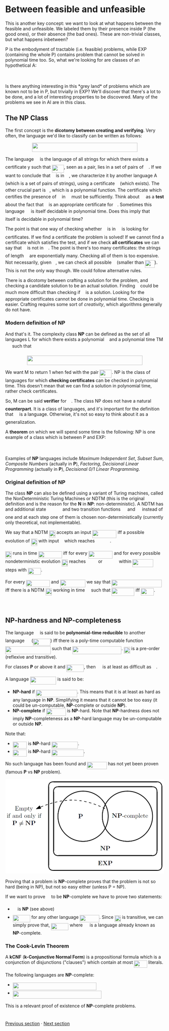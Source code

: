 # Between feasible and unfeasible

This is another key concept: we want to look at what happens between the feasible and unfeasible. We labeled them by their presence inside P (the good ones), or their absence (the bad ones). These are non-trivial classes, but what happens inbetween?

P is the embodyment of tractable (i.e. feasible) problems, while EXP (containing the whole P) contains problem that cannot be solved in polynomial time too.
So, what we're looking for are classes of an hypothetical A:
<p align="center"><img src="svgs/15833fb1e8168ab70005717e60b6482c.svg?invert_in_darkmode" align=middle width=110.68422089999999pt height=13.513684799999998pt/></p>
Is there anything interesting in this *grey land* of problems which are known not to be in P, but trivially in EXP? We'll discover that there's a lot to be done, and a lot of interesting properties to be discovered. Many of the problems we see in AI are in this class. 

## The NP Class

The first concept is the **dicotomy between creating and verifying**.
Very often, the language we'd like to classify can be written as follows:
<p align="center"><img src="svgs/4e7c4bca127939c72aa1398a2ec77374.svg?invert_in_darkmode" align=middle width=333.2067189pt height=29.58934275pt/></p>

The language <img src="svgs/47291815667dfe5994c54805102e144b.svg?invert_in_darkmode" align=middle width=11.337943649999989pt height=22.465723500000017pt/> is the language of all strings for which there exists a certificate y such that <img src="svgs/7392a8cd69b275fa1798ef94c839d2e0.svg?invert_in_darkmode" align=middle width=38.135511149999985pt height=24.65753399999998pt/>, seen as a pair, lies in a set of pairs of <img src="svgs/53d147e7f3fe6e47ee05b88b166bd3f6.svg?invert_in_darkmode" align=middle width=12.32879834999999pt height=22.465723500000017pt/>.
If we want to conclude that <img src="svgs/332cc365a4987aacce0ead01b8bdcc0b.svg?invert_in_darkmode" align=middle width=9.39498779999999pt height=14.15524440000002pt/> is in <img src="svgs/47291815667dfe5994c54805102e144b.svg?invert_in_darkmode" align=middle width=11.337943649999989pt height=22.465723500000017pt/>, we characterize it by another language A (which is a set of pairs of strings), using a certificate <img src="svgs/deceeaf6940a8c7a5a02373728002b0f.svg?invert_in_darkmode" align=middle width=8.649225749999989pt height=14.15524440000002pt/> (which exists).
The other crucial part is <img src="svgs/2ec6e630f199f589a2402fdf3e0289d5.svg?invert_in_darkmode" align=middle width=8.270567249999992pt height=14.15524440000002pt/>, which is a polynomial function.
The certificate which certifies the presence of <img src="svgs/332cc365a4987aacce0ead01b8bdcc0b.svg?invert_in_darkmode" align=middle width=9.39498779999999pt height=14.15524440000002pt/> in <img src="svgs/47291815667dfe5994c54805102e144b.svg?invert_in_darkmode" align=middle width=11.337943649999989pt height=22.465723500000017pt/> must be sufficiently.
Think about <img src="svgs/53d147e7f3fe6e47ee05b88b166bd3f6.svg?invert_in_darkmode" align=middle width=12.32879834999999pt height=22.465723500000017pt/> as a **test** about the fact that <img src="svgs/deceeaf6940a8c7a5a02373728002b0f.svg?invert_in_darkmode" align=middle width=8.649225749999989pt height=14.15524440000002pt/> is an appropriate certificate for <img src="svgs/332cc365a4987aacce0ead01b8bdcc0b.svg?invert_in_darkmode" align=middle width=9.39498779999999pt height=14.15524440000002pt/>. Sometimes this language <img src="svgs/53d147e7f3fe6e47ee05b88b166bd3f6.svg?invert_in_darkmode" align=middle width=12.32879834999999pt height=22.465723500000017pt/> is itself decidable in polynomial time.
Does this imply that <img src="svgs/47291815667dfe5994c54805102e144b.svg?invert_in_darkmode" align=middle width=11.337943649999989pt height=22.465723500000017pt/> itself is decidable in polynomial time?

The point is that one way of checking whether <img src="svgs/332cc365a4987aacce0ead01b8bdcc0b.svg?invert_in_darkmode" align=middle width=9.39498779999999pt height=14.15524440000002pt/> is in <img src="svgs/47291815667dfe5994c54805102e144b.svg?invert_in_darkmode" align=middle width=11.337943649999989pt height=22.465723500000017pt/> is looking for certificates. If we find a certificate the problem is solved!
If we cannot find a certificate which satisfies the test, and if we check **all certificates** we can say that <img src="svgs/332cc365a4987aacce0ead01b8bdcc0b.svg?invert_in_darkmode" align=middle width=9.39498779999999pt height=14.15524440000002pt/> is not in <img src="svgs/47291815667dfe5994c54805102e144b.svg?invert_in_darkmode" align=middle width=11.337943649999989pt height=22.465723500000017pt/>.
The point is there's too many certificates: the strings of length <img src="svgs/55a049b8f161ae7cfeb0197d75aff967.svg?invert_in_darkmode" align=middle width=9.86687624999999pt height=14.15524440000002pt/> are exponentially many. Checking all of them is too expensive. Not necessarily, given <img src="svgs/332cc365a4987aacce0ead01b8bdcc0b.svg?invert_in_darkmode" align=middle width=9.39498779999999pt height=14.15524440000002pt/>, we can check all possible <img src="svgs/deceeaf6940a8c7a5a02373728002b0f.svg?invert_in_darkmode" align=middle width=8.649225749999989pt height=14.15524440000002pt/> (smaller than <img src="svgs/c9ea84eb1460d2895e0cf5125bd7f7b5.svg?invert_in_darkmode" align=middle width=30.450987599999987pt height=24.65753399999998pt/>). This is not the only way though. We could follow alternative rules.

There is a dicotomy between crafting a solution for the problem, and checking a candidate solution to be an actual solution. Finding <img src="svgs/deceeaf6940a8c7a5a02373728002b0f.svg?invert_in_darkmode" align=middle width=8.649225749999989pt height=14.15524440000002pt/> could be much more difficult than checking if <img src="svgs/deceeaf6940a8c7a5a02373728002b0f.svg?invert_in_darkmode" align=middle width=8.649225749999989pt height=14.15524440000002pt/> is a solution. Looking for the appropriate certificates cannot be done in polynomial time. Checking is easier. Crafting requires some sort of *creativity*, which algorithms generally do not have. 

### Modern definition of NP

And that's it. The complexity class **NP** can be defined as the set of all languages L for which there exists a polynomial <img src="svgs/2ec6e630f199f589a2402fdf3e0289d5.svg?invert_in_darkmode" align=middle width=8.270567249999992pt height=14.15524440000002pt/> and a polynomial time TM <img src="svgs/fb97d38bcc19230b0acd442e17db879c.svg?invert_in_darkmode" align=middle width=17.73973739999999pt height=22.465723500000017pt/> such that
<p align="center"><img src="svgs/56ff8c1d882de45f8a37ccc92b855c9b.svg?invert_in_darkmode" align=middle width=366.306105pt height=29.58934275pt/></p>

We want M to return 1 when fed with the pair <img src="svgs/7392a8cd69b275fa1798ef94c839d2e0.svg?invert_in_darkmode" align=middle width=38.135511149999985pt height=24.65753399999998pt/>. NP is the class of languages for which **checking certificates** can be checked in polynomial time. This doesn't mean that we can find a solution in polynomial time, rather check certificates. 

So, M can be said **verifier** for <img src="svgs/47291815667dfe5994c54805102e144b.svg?invert_in_darkmode" align=middle width=11.337943649999989pt height=22.465723500000017pt/>. The class NP does not have a natural **counterpart**. It is a class of languages, and it's important for the definition that <img src="svgs/47291815667dfe5994c54805102e144b.svg?invert_in_darkmode" align=middle width=11.337943649999989pt height=22.465723500000017pt/> is a language. Otherwise, it's not so easy to think about it as a generalization.

A **theorem** on which we will spend some time is the following: NP is one example of a class which is between P and EXP:
<p align="center"><img src="svgs/5f43d76d96a6b371f577cae4d3ca9561.svg?invert_in_darkmode" align=middle width=304.1547597pt height=14.611878599999999pt/></p>

Examples of **NP** languages include *Maximum Independent Set*, *Subset Sum*, *Composite Numbers* (actually in **P**), *Factoring*, *Decisional Linear Programming* (actually in **P**), *Decisional 0/1 Linear Programming*.

### Original definition of NP

The class **NP** can also be defined using a variant of Turing machines, called the NonDeterministic Turing Machines or NDTM (this is the original definition and is the reason for the **N** in **NP**: non-deterministic).
A NDTM has and additional state <img src="svgs/c127078f8a1d831780e5ff20527ebc97.svg?invert_in_darkmode" align=middle width=44.197187099999994pt height=14.15524440000002pt/> and two transition functions <img src="svgs/154a8763eb0cadfcb320a4fe139b6ec2.svg?invert_in_darkmode" align=middle width=13.858486949999989pt height=22.831056599999986pt/> and <img src="svgs/05c0545df5a118015e87a57e968327bf.svg?invert_in_darkmode" align=middle width=13.858486949999989pt height=22.831056599999986pt/> instead of one and at each step one of them is chosen non-deterministically (currently only theoretical, not implementable).

We say that a NDTM <img src="svgs/b5eaea000e06d5cf2e882f8fdbc71e36.svg?invert_in_darkmode" align=middle width=19.740822749999992pt height=22.465723500000017pt/> accepts an input <img src="svgs/d3017d4becb3ab5e77fa9fe6a279ed7c.svg?invert_in_darkmode" align=middle width=76.40404199999999pt height=24.65753399999998pt/> iff a possible evolution of <img src="svgs/b5eaea000e06d5cf2e882f8fdbc71e36.svg?invert_in_darkmode" align=middle width=19.740822749999992pt height=22.465723500000017pt/> with input <img src="svgs/332cc365a4987aacce0ead01b8bdcc0b.svg?invert_in_darkmode" align=middle width=9.39498779999999pt height=14.15524440000002pt/> which reaches <img src="svgs/c127078f8a1d831780e5ff20527ebc97.svg?invert_in_darkmode" align=middle width=44.197187099999994pt height=14.15524440000002pt/>.

<img src="svgs/b5eaea000e06d5cf2e882f8fdbc71e36.svg?invert_in_darkmode" align=middle width=19.740822749999992pt height=22.465723500000017pt/> runs in time <img src="svgs/17726fa8b5401d1429efa4fd9faad060.svg?invert_in_darkmode" align=middle width=74.90269049999998pt height=22.648391699999998pt/> iff for every <img src="svgs/d3017d4becb3ab5e77fa9fe6a279ed7c.svg?invert_in_darkmode" align=middle width=76.40404199999999pt height=24.65753399999998pt/> and for every possible nondeterministic evolution <img src="svgs/b5eaea000e06d5cf2e882f8fdbc71e36.svg?invert_in_darkmode" align=middle width=19.740822749999992pt height=22.465723500000017pt/> reaches <img src="svgs/d8746fd75da8832672e018f29e6e103e.svg?invert_in_darkmode" align=middle width=31.354299899999987pt height=14.15524440000002pt/> or <img src="svgs/c127078f8a1d831780e5ff20527ebc97.svg?invert_in_darkmode" align=middle width=44.197187099999994pt height=14.15524440000002pt/> within <img src="svgs/12bb47b7ba3dd8f50cd2a9b0bb99f2ec.svg?invert_in_darkmode" align=middle width=65.84095154999999pt height=24.65753399999998pt/> steps with <img src="svgs/f4783f38548a88936edb864704d68288.svg?invert_in_darkmode" align=middle width=41.81686904999999pt height=21.18721440000001pt/>.

For every <img src="svgs/17726fa8b5401d1429efa4fd9faad060.svg?invert_in_darkmode" align=middle width=74.90269049999998pt height=22.648391699999998pt/> and <img src="svgs/1193f839031c92d4e8dfe44b4c99e114.svg?invert_in_darkmode" align=middle width=80.1734901pt height=24.65753399999998pt/> we say that <img src="svgs/c8d59884ac5b074adb1e59006cd760fd.svg?invert_in_darkmode" align=middle width=158.73286769999999pt height=24.65753399999998pt/> iff there is a NDTM <img src="svgs/b5eaea000e06d5cf2e882f8fdbc71e36.svg?invert_in_darkmode" align=middle width=19.740822749999992pt height=22.465723500000017pt/> working in time <img src="svgs/2f118ee06d05f3c2d98361d9c30e38ce.svg?invert_in_darkmode" align=middle width=11.889314249999991pt height=22.465723500000017pt/> such that <img src="svgs/116611362f6f419054db1dd0f622292e.svg?invert_in_darkmode" align=middle width=72.05808389999999pt height=24.65753399999998pt/> iff <img src="svgs/9e8d0c2724191a046bb7b49e0d651686.svg?invert_in_darkmode" align=middle width=40.82406899999999pt height=22.465723500000017pt/>.

<p align="center"><img src="svgs/a66c344b35e850f296d19c6c14ef4985.svg?invert_in_darkmode" align=middle width=193.78437044999998pt height=16.438356pt/></p>

## NP-hardness and NP-completeness

The language <img src="svgs/47291815667dfe5994c54805102e144b.svg?invert_in_darkmode" align=middle width=11.337943649999989pt height=22.465723500000017pt/> is said to be **polynomial-time reducible** to another language <img src="svgs/8209c0f8b3c5233ea2e20dae55588c43.svg?invert_in_darkmode" align=middle width=14.041179899999989pt height=22.465723500000017pt/> (**<img src="svgs/2d69fa47366657f0914364490b5e4d99.svg?invert_in_darkmode" align=middle width=54.89512874999999pt height=22.465723500000017pt/>**) iff there is a poly-time computable function <img src="svgs/77ea3409d3c031126c48f9b526391c43.svg?invert_in_darkmode" align=middle width=143.74415879999998pt height=24.65753399999998pt/> such that <img src="svgs/23609a2799541f2ef2d51f25fb12d4cb.svg?invert_in_darkmode" align=middle width=155.35576319999998pt height=24.65753399999998pt/>.
<img src="svgs/ec0291fa3db83f00fa7927122924d935.svg?invert_in_darkmode" align=middle width=19.56191159999999pt height=20.908638300000003pt/> is a pre-order (reflexive and transitive).

For classes **P** or above it and <img src="svgs/2d69fa47366657f0914364490b5e4d99.svg?invert_in_darkmode" align=middle width=54.89512874999999pt height=22.465723500000017pt/>, then <img src="svgs/8209c0f8b3c5233ea2e20dae55588c43.svg?invert_in_darkmode" align=middle width=14.041179899999989pt height=22.465723500000017pt/> is at least as difficult as <img src="svgs/47291815667dfe5994c54805102e144b.svg?invert_in_darkmode" align=middle width=11.337943649999989pt height=22.465723500000017pt/>. 

A language <img src="svgs/3a965f05dff06a55fe4ba6bdaf0d1aae.svg?invert_in_darkmode" align=middle width=82.87670324999998pt height=24.65753399999998pt/> is said to be:
- **NP-hard** if <img src="svgs/824e228fc68a0deecccc60222ebd7153.svg?invert_in_darkmode" align=middle width=130.47929234999998pt height=22.831056599999986pt/>. This means that it is at least as hard as any language in **NP**. Simplifying it means that it cannot be too easy (it could be un-computable, **NP**-complete or outside **NP**).
- **NP-complete** if <img src="svgs/18e61ca7af57709a425157bb703d8c88.svg?invert_in_darkmode" align=middle width=61.84905539999999pt height=22.55708729999998pt/> is **NP**-hard. Note that **NP**-hardness does not imply **NP**-completeness as a **NP**-hard language may be un-computable or outside **NP**.

Note that:
- <img src="svgs/a85b3a23cd1b786139824ba981dbf605.svg?invert_in_darkmode" align=middle width=44.35138949999999pt height=22.55708729999998pt/> is **NP**-hard <img src="svgs/68bf0daed9e28ab0d5a9cba1d27c3863.svg?invert_in_darkmode" align=middle width=83.56119915pt height=22.55708729999998pt/>.
- <img src="svgs/a85b3a23cd1b786139824ba981dbf605.svg?invert_in_darkmode" align=middle width=44.35138949999999pt height=22.55708729999998pt/> is **NP**-hard <img src="svgs/b76492a2d67002f71be342b015b34d03.svg?invert_in_darkmode" align=middle width=101.82604079999999pt height=22.55708729999998pt/>.

No such language has been found and <img src="svgs/03c6d1a0e85a425a91b17393616670d6.svg?invert_in_darkmode" align=middle width=62.556697499999984pt height=22.55708729999998pt/> has not yet been proven (famous **P** vs **NP** problem).

![Venn diagram of P and NP](res/p-np.png)

Proving that a problem is **NP**-complete proves that the problem is not so hard (being in NP), but not so easy either (unless P = NP).

If we want to prove <img src="svgs/47291815667dfe5994c54805102e144b.svg?invert_in_darkmode" align=middle width=11.337943649999989pt height=22.465723500000017pt/> to be **NP**-complete we have to prove two statements:
- <img src="svgs/47291815667dfe5994c54805102e144b.svg?invert_in_darkmode" align=middle width=11.337943649999989pt height=22.465723500000017pt/> is **NP** (see above)
- <img src="svgs/f5e97a4b79e688b564ee9a52624f72d3.svg?invert_in_darkmode" align=middle width=54.895107299999985pt height=22.465723500000017pt/> for any other language <img src="svgs/18e61ca7af57709a425157bb703d8c88.svg?invert_in_darkmode" align=middle width=61.84905539999999pt height=22.55708729999998pt/>. Since <img src="svgs/ec0291fa3db83f00fa7927122924d935.svg?invert_in_darkmode" align=middle width=19.56191159999999pt height=20.908638300000003pt/>  is transitive, we can simply prove that, <img src="svgs/ec2e298ee13fa363ab9ebff85920b637.svg?invert_in_darkmode" align=middle width=55.03203254999999pt height=22.465723500000017pt/> where <img src="svgs/8cc0a6e490c5b777ac8dd9629bb06051.svg?invert_in_darkmode" align=middle width=14.17810184999999pt height=22.465723500000017pt/> is a language already known as **NP**-complete.

### The Cook-Levin Theorem

A **kCNF** (**k-Conjunctive Normal Form**) is a propositional formula which is a conjunction of disjunctions ("clauses") which contain at most <img src="svgs/091a3af356c1abf7e80434e9d0049f52.svg?invert_in_darkmode" align=middle width=41.03867954999999pt height=22.831056599999986pt/> literals.
  
The following languages are **NP**-complete:
- <img src="svgs/7a0fdd099bac2c3c4a93595fc894e257.svg?invert_in_darkmode" align=middle width=265.10874885pt height=24.65753399999998pt/>
- <img src="svgs/c6deb0fd567b2bbae3787e0978d4c40d.svg?invert_in_darkmode" align=middle width=281.54716095pt height=24.65753399999998pt/>

This is a relevant proof of existence of **NP**-complete problems.

#
[Previous section](https://github.com/montali/unibo-ai/blob/master/Languages%20and%20algorithms%20for%20AI%20-%20Module%203/3%20-%20Polynomial%20time%20computable%20problems.md) · [Next section](https://github.com/montali/unibo-ai/blob/master/Languages%20and%20algorithms%20for%20AI%20-%20Module%203/5%20-%20ML%20and%20theory%20of%20computation.md)
